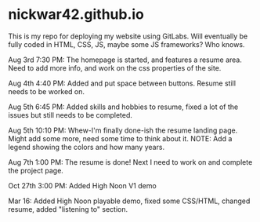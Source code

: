 # nickwar42.github.io

This is my repo for deploying my website using GitLabs.
Will eventually be fully coded in HTML, CSS, JS, maybe some JS frameworks? Who knows.

Aug 3rd 7:30 PM: The homepage is started, and features a resume area. Need to add more info, and work on the css properties of the site.

Aug 4th 4:40 PM: Added and put space between buttons. Resume still needs to be worked on.

Aug 5th 6:45 PM: Added skills and hobbies to resume, fixed a lot of the issues but still needs to be completed.

Aug 5th 10:10 PM: Whew-I'm finally done-ish the resume landing page. Might add some more, need some time to think about it.
NOTE: Add a legend showing the colors and how many years.

Aug 7th 1:00 PM: The resume is done! Next I need to work on and complete the project page.

Oct 27th 3:00 PM: Added High Noon V1 demo

Mar 16: Added High Noon playable demo, fixed some CSS/HTML, changed resume, added "listening to" section.
